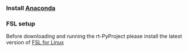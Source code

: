 ### Install [Anaconda](https://www.anaconda.com/docs/getting-started/anaconda/install)



### FSL setup

Before downloading and running the rt-PyProject please install the latest version of [FSL for Linux](https://fsl.fmrib.ox.ac.uk/fsl/fslwiki/FslInstallation/Linux)
